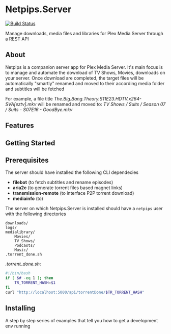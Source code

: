 # Netpips.Server
[![Build Status](https://travis-ci.org/PierreRoudaut/Netpips.Server.svg?branch=master)](https://travis-ci.org/PierreRoudaut/Netpips.Server)

Manage downloads, media files and libraries for Plex Media Server through a REST API

## About
Netpips is a companion server app for Plex Media Server. It's main focus is to manage and automate the download of TV Shows, Movies, downloads on your server. Once download are completed, the target files will be automatically "smartly" renamed and moved to their according media folder and subtitles will be fetched

For example, a file title _The.Big.Bang.Theory.S11E23.HDTV.x264-SVA[eztv].mkv_
will be renamed and moved to:  _TV Shows / Suits / Season 07 / Suits - S07E16 - GoodBye.mkv_


## Features

## Getting Started

## Prerequisites

The server should have installed the following CLI dependecies
+ __filebot__ (to fetch subtitles and rename episodes)
+ __aria2c__ (to generate torrent files based magnet links)
+ __transmission-remote__ (to interface P2P torrent download)
+ __mediainfo__ (to)


The server on which Netpips.Server is installed should have a `netpips` user with the following directories

```
downloads/
logs/
medialibrary/
    Movies/
    TV Shows/
    Podcasts/
    Music/
.torrent_done.sh
```

_.torrent_done.sh_:
```bash
#!/bin/bash
if [ $# -eq 1 ]; then
    TR_TORRENT_HASH=$1
fi
curl "http://localhost:5000/api/torrentDone/$TR_TORRENT_HASH"
```

## Installing

A step by step series of examples that tell you how to get a development env running

